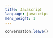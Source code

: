 ```yaml
---
title: Javascript
language: javascript
menu_weight: 1
---
```



```javascript
conversation.leave()
```
